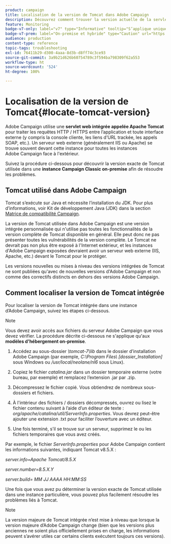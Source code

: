 ```yaml
---
product: campaign
title: Localisation de la version de Tomcat dans Adobe Campaign
description: Découvrez comment trouver la version actuelle de la servlet web Tomcat intégrée utilisée dans une instance d’Adobe Campaign
feature: Monitoring
badge-v7-only: label="v7" type="Informative" tooltip="S’applique uniquement à Campaign Classic v7"
badge-v7-prem: label="On-premise et hybride" type="Caution" url="https://experienceleague.adobe.com/docs/campaign-classic/using/installing-campaign-classic/architecture-and-hosting-models/hosting-models-lp/hosting-models.html?lang=fr" tooltip="S’applique uniquement aux déploiements on-premise et hybrides"
audience: production
content-type: reference
topic-tags: troubleshooting
exl-id: 76411b29-d300-4aaa-8d3b-d8ff74c3ce93
source-git-commit: 3a9b21d626b60754789c3f594ba798309f62a553
workflow-type: ht
source-wordcount: '524'
ht-degree: 100%

---
```


# Localisation de la version de Tomcat{#locate-tomcat-version}



Adobe Campaign utilise une **servlet web intégrée appelée Apache Tomcat** pour traiter les requêtes HTTP / HTTPS entre l’application et toute interface externe (y compris la console cliente, les liens d&#39;URL trackée, les appels SOAP, etc.). Un serveur web externe (généralement IIS ou Apache) se trouve souvent devant cette instance pour toutes les instances Adobe Campaign face à l&#39;extérieur.

Suivez la procédure ci-dessous pour découvrir la version exacte de Tomcat utilisée dans une **instance Campaign Classic on-premise** afin de résoudre les problèmes.

## Tomcat utilisé dans Adobe Campaign

Tomcat s’exécute sur Java et nécessite l’installation du JDK. Pour plus d’informations, voir Kit de développement Java (JDK) dans la section [Matrice de compatibilité Campaign](../../rn/using/compatibility-matrix.md).

La version de Tomcat utilisée dans Adobe Campaign est une version intégrée personnalisée qui n&#39;utilise pas toutes les fonctionnalités de la version complète de Tomcat disponible en général. Elle peut donc ne pas présenter toutes les vulnérabilités de la version complète. Le Tomcat ne devrait pas non plus être exposé à l&#39;Internet extérieur, et les instances d&#39;Adobe Campaign exposées devraient avoir un serveur web externe (IIS, Apache, etc.) devant le Tomcat pour le protéger.

Les versions nouvelles ou mises à niveau des versions intégrées de Tomcat ne sont publiées qu&#39;avec de nouvelles versions d&#39;Adobe Campaign et non comme des correctifs distincts en dehors des versions Adobe Campaign.

## Comment localiser la version de Tomcat intégrée

Pour localiser la version de Tomcat intégrée dans une instance d’Adobe Campaign, suivez les étapes ci-dessous.

>[!NOTE]
>
>Vous devez avoir accès aux fichiers du serveur Adobe Campaign que vous devez vérifier. La procédure décrite ci-dessous ne s&#39;applique qu&#39;aux **modèles d&#39;hébergement on-premise**.

1. Accédez au sous-dossier *\tomcat-7\lib* dans le dossier d’installation Adobe Campaign (par exemple, *C:\Program Files\ [dossier_Installation]* sous Windows ou */usr/local/neolane/nl6* sous Linux).

1. Copiez le fichier *catalina.jar* dans un dossier temporaire externe (votre bureau, par exemple) et remplacez l’extension .jar par .zip.

1. Décompressez le fichier copié. Vous obtiendrez de nombreux sous-dossiers et fichiers.

1. À l&#39;intérieur des fichiers / dossiers décompressés, ouvrez ou lisez le fichier contenu suivant à l’aide d’un éditeur de texte : *org/apache/catalina/util/ServerInfo.properties*. Vous devrez peut-être ajouter une extension .txt pour faciliter l’ouverture avec un éditeur.

1. Une fois terminé, s’il se trouve sur un serveur, supprimez le ou les fichiers temporaires que vous avez créés.

Par exemple, le fichier *ServerInfo.properties* pour Adobe Campaign contient les informations suivantes, indiquant Tomcat v8.5.X :

*server.info=Apache Tomcat/8.5.X*

*server.number=8.5.X.Y*

*server.build= MM JJ AAAA HH:MM:SS*

Une fois que vous avez pu déterminer la version exacte de Tomcat utilisée dans une instance particulière, vous pouvez plus facilement résoudre les problèmes liés à Tomcat.

>[!NOTE]
>
>La version majeure de Tomcat intégrée n’est mise à niveau que lorsque la version majeure d’Adobe Campaign change (bien que les versions plus anciennes ne soient plus officiellement prises en charge, les informations peuvent s’avérer utiles car certains clients exécutent toujours ces versions).
>

